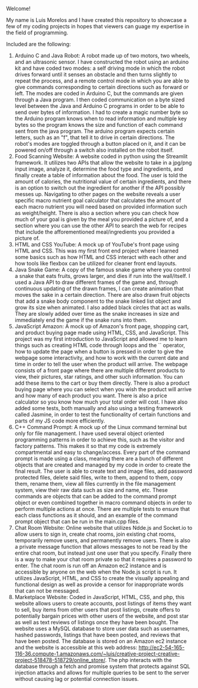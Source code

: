 Welcome!

My name is Luis Morelos and I have created this repository to showcase a few of my coding projects in hopes that viewers can guage my expertise in the field of programming.

Included are the following:
1. Arduino C and Java Robot: A robot made up of two motors, two wheels, and an ultrasonic sensor. I have constructed the robot using an arduino kit and have coded two modes: a self driving mode in which the robot drives forward until it senses an obstacle and then turns slightly to repeat the process, and a remote control mode in which you are able to give commands corresponding to certain directions such as forward or left. The modes are coded in Arduino C, but the commands are given through a Java program. I then coded communication on a byte sized level between the Java and Arduino C programs in order to be able to send over bytes of information. I had to create a magic number byte so the Arduino program knows when to read information and multiple key bytes so the program knows the size and function of each command sent from the java program. The arduino program expects certain letters, such as an "f", that tell it to drive in certain directions. The robot's modes are toggled through a button placed on it, and it can be powered on/off through a switch also installed on the robot itself.
2. Food Scanning Website: A website coded in python using the Streamlit framework. It utilizes two APIs that allow the website to take in a jpg/png input image, analyze it, determine the food type and ingredients, and finally create a table of information about the food. The user is told the amount of calories, the nutritional value of certain ingredients, and there is an option to switch out the ingredient for another if the API possibly messes up. Navigating to other pages on the website reveals a user specific macro nutrient goal calculator that calculates the amount of each macro nutrient you will need based on provided information such as weight/height. There is also a section where you can check how much of your goal is given by the meal you provided a picture of, and a section where you can use the other API to search the web for recipes that include the afforementioned meal/ingredients you provided a picture of.
3. HTML and CSS YouTube: A mock up of YouTube's front page using HTML and CSS. This was my first front end project where I learned some basics such as how HTML and CSS interact with each other and how tools like flexbox can be utilized for cleaner front end layouts.
4. Java Snake Game: A copy of the famous snake game where you control a snake that eats fruits, grows larger, and dies if run into the wall/itself. I used a Java API to draw different frames of the game and, through continuous updating of the drawn frames, I can create animation that moves the sake in a certain direction. There are also drawn fruit objects that add a snake body component to the snake linked list object and grow its size when animated. I also added black circles that act as walls. They are slowly added over time as the snake increases in size and immediately end the game if the snake runs into them.
5. JavaScript Amazon: A mock up of Amazon's front page, shopping cart, and product buying page made using HTML, CSS, and JavaScript. This project was my first introduction to JavaScript and allowed me to learn things such as creating HTML code through loops and the `` operator, how to update the page when a button is pressed in order to give the webpage some interactivity, and how to work with the current date and time in order to tell the user when the product will arrive. The webpage consists of a front page where there are multiple different products to view, their pictures, star ratings, and other such information. You can add these items to the cart or buy them directly. There is also a product buying page where you can select when you wish the product will arrive and how many of each product you want. There is also a price calculator so you know how much your total order will cost. I have also added some tests, both manually and also using a testing framework called Jasmine, in order to test the functionality of certain functions and parts of my JS code more efficiently.
6. C++ Command Prompt: A mock up of the Linux command terminal but only for file management. I have used several object oriented programming patterns in order to achieve this, such as the visitor and factory patterns. This makes it so that my code is extremely compartmental and easy to change/access. Every part of the command prompt is made using a class, meaning there are a bunch of different objects that are created and managed by my code in order to create the final result. The user is able to create text and image files, add password protected files, delete said files, write to them, append to them, copy them, rename them, view all files currently in the file management system, view their raw data such as size and name, etc. These commands are objects that can be added to the command prompt object or even combined together in macro command objects in order to perform multiple actions at once. There are multiple tests to ensure that each class functions as it should, and an example of the command prompt object that can be run in the main.cpp files.
7. Chat Room Website: Online website that utilizes Ndde.js and Socket.io to allow users to sign in, create chat rooms, join existing chat rooms, temporarily remove users, and permanently remove users. There is also a private message function  that allows messages to not be read by the entire chat room, but instead just one user that you specify. Finally there is a way to make your chat room private so that it requires a password to enter. The chat room is run off an Amazon ec2 instance and is accessible by anyone on the web when the Node.js script is run. It utilizes JavaScript, HTML, and CSS to create the visually appealing and functional design as well as provide a censor for inappropriate words that can not be messaged.
8. Marketplace Website: Coded in JavaScript, HTML, CSS, and php, this website allows users to create accounts, post listings of items they want to sell, buy items from other users that post listings, create offers to potentially bargain prices with other users of the website, and post star as well as text reviews of listings once they have been bought. The website uses a MySQL database to store user data such as usernames, hashed passwords, listings that have been posted, and reviews that have been posted. The database is stored on an Amazon ec2 instance and the website is accessible at this web address: http://ec2-54-165-116-36.compute-1.amazonaws.com/~luis/creative-project-creative-project-518478-518729/online_store/. The php interacts with the database through a fetch and promise system that protects against SQL injection attacks and allows for multiple queries to be sent to the server without causing lag or potential connection issues.
